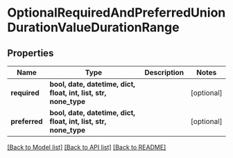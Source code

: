 # OptionalRequiredAndPreferredUnionDurationValueDurationRange


## Properties
Name | Type | Description | Notes
------------ | ------------- | ------------- | -------------
**required** | **bool, date, datetime, dict, float, int, list, str, none_type** |  | [optional] 
**preferred** | **bool, date, datetime, dict, float, int, list, str, none_type** |  | [optional] 

[[Back to Model list]](../README.md#documentation-for-models) [[Back to API list]](../README.md#documentation-for-api-endpoints) [[Back to README]](../README.md)


